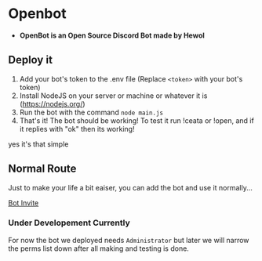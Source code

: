 # Openbot
- **OpenBot is an Open Source Discord Bot made by Hewol**

## Deploy it
1. Add your bot's token to the .env file (Replace `<token>` with your bot's token)
2. Install NodeJS on your server or machine or whatever it is (https://nodejs.org/)
3. Run the bot with the command `node main.js`
4. That's it! The bot should be working! To test it run !ceata or !open, and if it replies with "ok" then its working!

yes it's that simple

## Normal Route
Just to make your life a bit eaiser, you can add the bot and use it normally...

[Bot Invite](https://discord.com/api/oauth2/authorize?client_id=1141365284968607758&permissions=8&scope=bot)

### Under Developement Currently
For now the bot we deployed needs `Administrator` but later we will narrow the perms list down after all making and testing is done.

